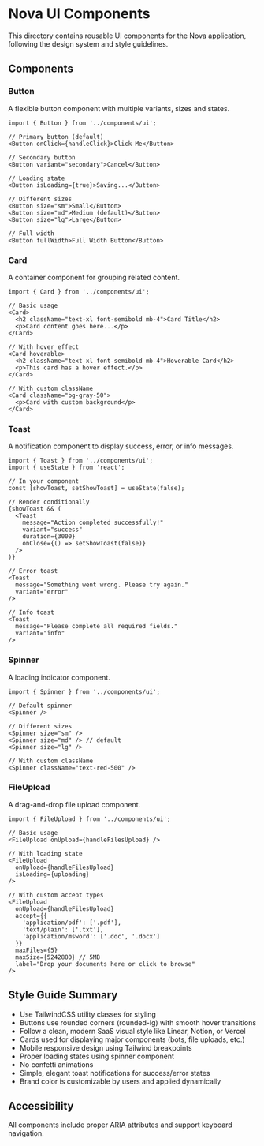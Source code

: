 # Nova UI Components

This directory contains reusable UI components for the Nova application, following the design system and style guidelines.

## Components

### Button

A flexible button component with multiple variants, sizes and states.

```tsx
import { Button } from '../components/ui';

// Primary button (default)
<Button onClick={handleClick}>Click Me</Button>

// Secondary button
<Button variant="secondary">Cancel</Button>

// Loading state
<Button isLoading={true}>Saving...</Button>

// Different sizes
<Button size="sm">Small</Button>
<Button size="md">Medium (default)</Button>
<Button size="lg">Large</Button>

// Full width
<Button fullWidth>Full Width Button</Button>
```

### Card

A container component for grouping related content.

```tsx
import { Card } from '../components/ui';

// Basic usage
<Card>
  <h2 className="text-xl font-semibold mb-4">Card Title</h2>
  <p>Card content goes here...</p>
</Card>

// With hover effect
<Card hoverable>
  <h2 className="text-xl font-semibold mb-4">Hoverable Card</h2>
  <p>This card has a hover effect.</p>
</Card>

// With custom className
<Card className="bg-gray-50">
  <p>Card with custom background</p>
</Card>
```

### Toast

A notification component to display success, error, or info messages.

```tsx
import { Toast } from '../components/ui';
import { useState } from 'react';

// In your component
const [showToast, setShowToast] = useState(false);

// Render conditionally
{showToast && (
  <Toast 
    message="Action completed successfully!"
    variant="success"
    duration={3000}
    onClose={() => setShowToast(false)}
  />
)}

// Error toast
<Toast 
  message="Something went wrong. Please try again."
  variant="error"
/>

// Info toast
<Toast 
  message="Please complete all required fields."
  variant="info"
/>
```

### Spinner

A loading indicator component.

```tsx
import { Spinner } from '../components/ui';

// Default spinner
<Spinner />

// Different sizes
<Spinner size="sm" />
<Spinner size="md" /> // default
<Spinner size="lg" />

// With custom className
<Spinner className="text-red-500" />
```

### FileUpload

A drag-and-drop file upload component.

```tsx
import { FileUpload } from '../components/ui';

// Basic usage
<FileUpload onUpload={handleFilesUpload} />

// With loading state
<FileUpload 
  onUpload={handleFilesUpload}
  isLoading={uploading}
/>

// With custom accept types
<FileUpload 
  onUpload={handleFilesUpload}
  accept={{
    'application/pdf': ['.pdf'],
    'text/plain': ['.txt'],
    'application/msword': ['.doc', '.docx']
  }}
  maxFiles={5}
  maxSize={5242880} // 5MB
  label="Drop your documents here or click to browse"
/>
```

## Style Guide Summary

- Use TailwindCSS utility classes for styling
- Buttons use rounded corners (rounded-lg) with smooth hover transitions
- Follow a clean, modern SaaS visual style like Linear, Notion, or Vercel
- Cards used for displaying major components (bots, file uploads, etc.)
- Mobile responsive design using Tailwind breakpoints
- Proper loading states using spinner component
- No confetti animations
- Simple, elegant toast notifications for success/error states
- Brand color is customizable by users and applied dynamically

## Accessibility

All components include proper ARIA attributes and support keyboard navigation. 